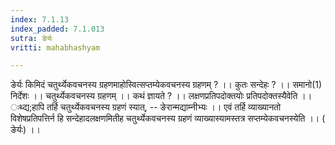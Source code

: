 ```yaml
---
index: 7.1.13
index_padded: 7.1.013
sutra: ङेर्यः
vritti: mahabhashyam

---
```

 ङेर्यः किमिदं चतुर्थ्येकवचनस्य ग्रहणमाहोस्वित्सप्तम्येकवचनस्य ग्रहणम् ? ।। कुतः सन्देहः ? ।। समानो(1) निर्देशः ।। चतुर्थ्येकवचनस्य ग्रहणम् ।। कथं ज्ञायते ? ।। लक्षणप्रतिपदोक्तयोः प्रतिपदोक्तस्यैवेति ।। ःथ्द्य;हापि तर्हि चतुर्थ्येकवचनस्य ग्रहणं स्यात्, -- ङेरान्मद्याम्नीभ्यः ।। एवं तर्हि व्याख्यानतो विशेषप्रतिपत्तिर्न हि सन्देहादलक्षणमितीह चतुर्थ्येकवचनस्य ग्रहणं व्याख्यास्यामस्तत्र सप्तम्येकवचनस्येति ।। ( ङेर्यः) ।। 